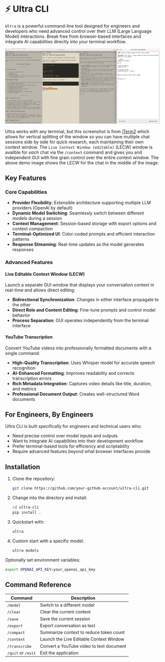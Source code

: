 # ⚡ Ultra CLI

`Ultra` is a powerful command-line tool designed for engineers and developers who need advanced control over their LLM (Large Language Model) interactions. Break free from browser-based interfaces and integrate AI capabilities directly into your terminal workflow.

![Ultra CLI Demo](images/ultra-demo_v0.2.0-alpha.png)

Ultra works with any terminal, but this screenshot is from [iTerm2](https://github.com/gnachman/iTerm2) which allows for vertical splitting of the window so you can have multiple chat sessions side by side for quick research, each maintaining their own context window. The `Live Context Window (editable)` (LECW) window is availble for *each* chat via the `/context` command and gives you and independent GUI with fine grain control over the entire context window. The above demo image shows the LECW for the chat in the middle of the image.

## Key Features

### Core Capabilities
- **Provider Flexibility**: Extensible architecture supporting multiple LLM providers (OpenAI by default)
- **Dynamic Model Switching**: Seamlessly switch between different models during a session
- **Context Management**: Session-based storage with export options and context compaction
- **Terminal-Optimized UI**: Color-coded prompts and efficient interaction patterns
- **Response Streaming**: Real-time updates as the model generates responses

### Advanced Features

#### Live Editable Context Window (LECW)
Launch a separate GUI window that displays your conversation context in real-time and allows direct editing:
- **Bidirectional Synchronization**: Changes in either interface propagate to the other
- **Direct Role and Content Editing**: Fine-tune prompts and control model behavior
- **Process Separation**: GUI operates independently from the terminal interface

#### YouTube Transcription
Convert YouTube videos into professionally formatted documents with a single command:
- **High-Quality Transcription**: Uses Whisper model for accurate speech recognition
- **AI-Enhanced Formatting**: Improves readability and corrects transcription errors
- **Rich Metadata Integration**: Captures video details like title, duration, and metrics
- **Professional Document Output**: Creates well-structured Word documents

## For Engineers, By Engineers

Ultra CLI is built specifically for engineers and technical users who:
- Need precise control over model inputs and outputs
- Want to integrate AI capabilities into their development workflow
- Prefer terminal-based tools for efficiency and scriptability
- Require advanced features beyond what browser interfaces provide

## Installation

1. Clone the repository:

    ```bash
    git clone https://github.com/your-github-account/ultra-cli.git
    ```
2. Change into the directory and install:

    ```bash
    cd ultra-cli
    pip install .
    ```

3. Quickstart with:

    ```bash
    ultra
    ```
4. Custom start with a specific model:

    ```bash
    ultra models
    ```

Optionally set environment variables:
```bash
export OPENAI_API_KEY=your_openai_api_key
```

## Command Reference

| Command | Description |
|---------|-------------|
| `/model` | Switch to a different model |
| `/clear` | Clear the current context |
| `/save` | Save the current session |
| `/export` | Export conversation as text |
| `/compact` | Summarize context to reduce token count |
| `/context` | Launch the Live Editable Context Window |
| `/transcribe` | Convert a YouTube video to text document |
| `/quit` or `/exit` | Exit the application |